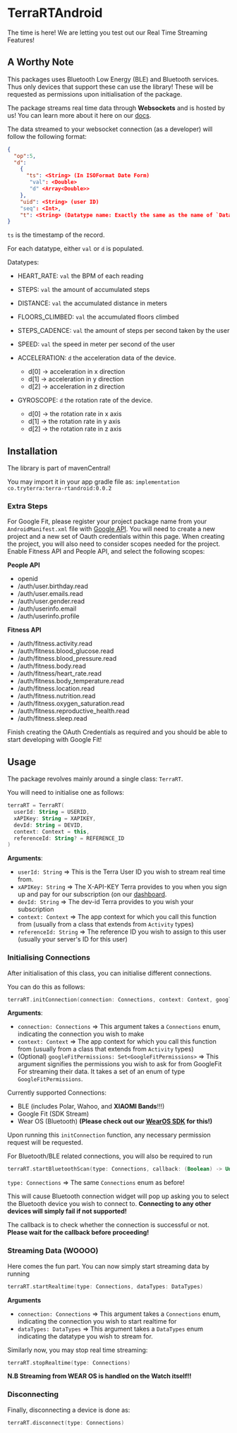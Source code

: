 # TerraRTAndroid

The time is here! We are letting you test out our Real Time Streaming Features!

## A Worthy Note

This packages uses Bluetooth Low Energy (BLE) and Bluetooth services. Thus only devices that support these can use the library! These will be requested as permissions upon initialisation of the package.

The package streams real time data through **Websockets** and is hosted by us! You can learn more about it here on our [docs](https://docs.tryterra.co/reference/using-the-websocket-api).

The data streamed to your websocket connection (as a developer) will follow the following format:

```json
{
  "op":5,
  "d":
    {
      "ts": <String> (In ISOFormat Date Form)
       "val": <Double>
       "d" <Array<Double>>
    },
    "uid": <String> (user ID)
    "seq": <Int>,
    "t": <String> (Datatype name: Exactly the same as the name of `DataTypes` enum)
}
```

`ts` is the timestamp of the record.

For each datatype, either `val` or `d` is populated.

Datatypes:
- HEART_RATE: `val` the BPM of each reading
- STEPS: `val` the amount of accumulated steps 
- DISTANCE: `val` the accumulated distance in meters
- FLOORS_CLIMBED: `val` the accumulated floors climbed
- STEPS_CADENCE: `val` the amount of steps per second taken by the user
- SPEED: `val` the speed in meter per second of the user
- ACCELERATION: `d` the acceleration data of the device. 
  - d[0] -> acceleration in x direction
  - d[1] -> acceleration in y direction
  - d[2] -> acceleration in z direction
  
- GYROSCOPE: `d` the rotation rate of the device.
  - d[0] -> the rotation rate in x axis
  - d[1] -> the rotation rate in y axis
  - d[2] -> the rotation rate in z axis

## Installation

The library is part of mavenCentral!

You may import it in your app gradle file as: `implementation co.tryterra:terra-rtandroid:0.0.2`

### Extra Steps

For Google Fit, please register your project package name from your `AndroidManifest.xml` file with [Google API](https://console.cloud.google.com). You will need to create a new project and a new set of Oauth credentials within this page. When creating the project, you will also need to consider scopes needed for the project. Enable Fitness API and People API, and select the following scopes:

**People API**
- openid
- /auth/user.birthday.read
- /auth/user.emails.read
- /auth/user.gender.read
- /auth/userinfo.email
- /auth/userinfo.profile

**Fitness API**
- /auth/fitness.activity.read
- /auth/fitness.blood_glucose.read
- /auth/fitness.blood_pressure.read
- /auth/fitness.body.read
- /auth/fitness/heart_rate.read
- /auth/fitness.body_temperature.read
- /auth/fitness.location.read
- /auth/fitness.nutrition.read
- /auth/fitness.oxygen_saturation.read
- /auth/fitness.reproductive_health.read
- /auth/fitness.sleep.read

Finish creating the OAuth Credentials as required and you should be able to start developing with Google Fit!

## Usage

The package revolves mainly around a single class: `TerraRT`. 

You will need to initialise one as follows:

```kotlin
terraRT = TerraRT(
  userId: String = USERID,
  xAPIKey: String = XAPIKEY,
  devId: String = DEVID,
  context: Context = this,
  referenceId: String? = REFERENCE_ID
)
```

**Arguments**:

- `userId: String` => This is the Terra User ID you wish to stream real time from.
- `xAPIKey: String` => The X-API-KEY Terra provides to you when you sign up and pay for our subscription (on our [dashboard](https://dashboard.tryterra.co).
- `devId: String` => The dev-id Terra provides to you wish your subscription
- `context: Context` => The app context for which you call this function from (usually from a class that extends from `Activity` types)
- `referenceId: String` => The reference ID you wish to assign to this user (usually your server's ID for this user)


### Initialising Connections

After initialisation of this class, you can initialise different connections.

You can do this as follows:

```kotlin
terraRT.initConnection(connection: Connections, context: Context, googleFitPermissions: Set<GoogleFitPermissions>)
```

**Arguments**:
- `connection: Connections` => This argument takes a `Connections` enum, indicating the connection you wish to make
- `context: Context` => The app context for which you call this function from (usually from a class that extends from `Activity` types)
- (Optional) `googleFitPermissions: Set<GoogleFitPermissions>` => This argument signifies the permissions you wish to ask for from GoogleFit For streaming their data. It takes a set of an enum of type `GoogleFitPermissions`.

Currently supported Connections:

- BLE (includes Polar, Wahoo, and **XIAOMI Bands**!!!)
- Google Fit (SDK Stream)
- Wear OS (Bluetooth) **(Please check out our [WearOS SDK](https://github.com/tryterra/TerraWearOS) for this!)**

Upon running this `initConnection` function, any necessary permission request will be requested.

For Bluetooth/BLE related connections, you will also be required to run 
```kotlin
terraRT.startBluetoothScan(type: Connections, callback: (Boolean) -> Unit)
```

`type: Connections` => The same `Connections` enum as before!

This will cause Bluetooth connection widget will pop up asking you to select the Bluetooth device you wish to connect to. **Connecting to any other devices will simply fail if not supported!**

The callback is to check whether the connection is successful or not. **Please wait for the callback before proceeding!**


### Streaming Data (WOOOO)

Here comes the fun part. You can now simply start streaming data by running

```kotlin
terraRT.startRealtime(type: Connections, dataTypes: DataTypes)
```

**Arguments**

- `connection: Connections` => This argument takes a `Connections` enum, indicating the connection you wish to start realtime for
- `dataTypes: DataTypes` => This argument takes a `DataTypes` enum indicating the datatype you wish to stream for. 

Similarly now, you may stop real time streaming:

```kotlin
terraRT.stopRealtime(type: Connections)
```

**N.B Streaming from WEAR OS is handled on the Watch itself!!**


### Disconnecting

Finally, disconnecting a device is done as:

```kotlin
terraRT.disconnect(type: Connections)
```





  

